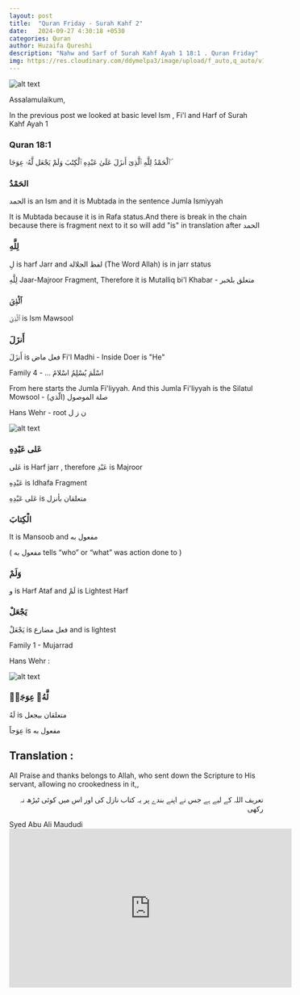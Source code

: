 ```yaml
---
layout: post
title:  "Quran Friday - Surah Kahf 2"
date:   2024-09-27 4:30:18 +0530
categories: Quran
author: Huzaifa Qureshi
description: "Nahw and Sarf of Surah Kahf Ayah 1 18:1 . Quran Friday"
img: https://res.cloudinary.com/ddymelpa3/image/upload/f_auto,q_auto/v1/Quran%20Friday/bn7c1bivdjqvekmrqkob
---
```


![alt text](https://res.cloudinary.com/ddymelpa3/image/upload/f_auto,q_auto/v1/Quran%20Friday/bn7c1bivdjqvekmrqkob)

Assalamulaikum,

In the previous post we looked at basic level Ism , Fi'l and Harf of Surah Kahf Ayah 1

### Quran 18:1
<p class="xl">
ٱلْحَمْدُ  لِلَّهِ  ٱلَّذِىٓ  أَنزَلَ  عَلَىٰ  عَبْدِهِ  ٱلْكِتَٰبَ  وَلَمْ  يَجْعَل  لَّهُۥ  عِوَجَا  ۜ 
</p>

### الحَمْدُ

الحمد is an Ism and it is Mubtada in the sentence Jumla Ismiyyah

It is Mubtada because it is in Rafa status.And there is break in the chain because there is fragment next to it so will add "is" in translation after الحمد

### لِلَّهِ

لِ is harf Jarr and  لفظ الجلالة (The Word Allah) is in jarr status

لِلَّهِ Jaar-Majroor Fragment, Therefore it is Mutalliq bi'l Khabar - متعلق بلخبر

### ٱلَّذِىٓ

ٱلَّذِىٓ is Ism Mawsool


### أَنزَلَ

أَنزَلَ is فعل ماض Fi'l Madhi - Inside Doer is "He"

Family 4 - ... اسْلَمَ يُسْلِمُ اسْلامً

From here starts the Jumla Fi'liyyah. And this Jumla Fi'liyyah is the Silatul Mowsool - صلة الموصول (الّذي)

Hans Wehr - root ن ز ل

![alt text](https://i.imgur.com/pJPGH8R.png)


### عَلى عَبْدِهِ

عَلى is Harf jarr , therefore عَبْدِ is Majroor 

عَبْدِهِ is Idhafa Fragment 

عَلى عَبْدِهِ is  متعلقان بأنزل 

### الْكِتابَ

It is Mansoob and مفعول به 

( مفعول به  tells “who” or “what” was action done to )

### وَلَمْ

و is Harf Ataf and لَمْ is Lightest Harf

### يَجْعَلْ

يَجْعَلْ is فعل مضارع and is lightest

Family 1 - Mujarrad

Hans Wehr :

![alt text](https://i.imgur.com/XV2Thu6.png)

### لَّهُۥ عِوَجَاۜ

لَهُ is متعلقان بيجعل

عِوَجاً is مفعول به

## Translation :

All Praise and thanks belongs to Allah, who sent down the Scripture to His servant, allowing no crookedness in it,,

<p class="ur" dir="rtl">
تعریف اللہ کے لیے ہے جس نے اپنے بندے پر یہ کتاب نازل کی اور اس میں کوئی ٹیڑھ نہ رکھی
</p>
Syed Abu Ali Maududi



<iframe class="video" width="560" height="315" src="https://www.youtube.com/embed/kV7VsleXmo0?si=7wUvdkPC7hGexw0n" title="YouTube video player" frameborder="0" allow="accelerometer; autoplay; clipboard-write; encrypted-media; gyroscope; picture-in-picture; web-share" referrerpolicy="strict-origin-when-cross-origin" allowfullscreen></iframe>